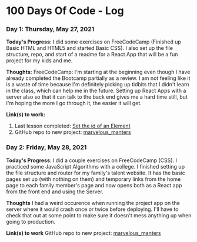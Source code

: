 # 100 Days Of Code - Log

### Day 1:  Thursday, May 27, 2021 

**Today's Progress**: I did some exercises on FreeCodeCamp (Finished up Basic HTML and HTML5 and started Basic CSS).  I also set up the file structure, repo, and start of a readme for a React App that will be a fun project for my kids and me.

**Thoughts:** FreeCodeCamp: I'm starting at the beginning even though I have already completed the Bootcamp partially as a review.  I am not feeling like it is a waste of time because I'm definitely picking up tidbits that I didn't learn in the class, which can help me in the future.  Setting up React Apps with a server also so that it can talk to the back end gives me a hard time still, but I'm hoping the more I go through it, the easier it will get.

**Link(s) to work:** 
1. Last lesson completed: [Set the id of an Element](https://www.freecodecamp.org/learn/responsive-web-design/basic-css/set-the-id-of-an-element)
2. GitHub repo to new project: [marvelous_manters](https://github.com/smanter82/marvelous_manters)




### Day 2: Friday, May 28, 2021

**Today's Progress**: I did a couple exercises on FreeCodeCamp (CSS).  I practiced some JavaScript Algorithms with a college.  I finished setting up the file structure and router for my family's talent website.  It has the basic pages set up (with nothing on them) and temporary links from the home page to each family member's page and now opens both as a React app from the front end and using the Server.

**Thoughts** I had a weird occurence when running the project app on the server where it would crash once or twice before deploying.  I'll have to check that out at some point to make sure it doesn't mess anything up when going to production. 

**Link(s) to work**
GitHub repo to new project: [marvelous_manters](https://github.com/smanter82/marvelous_manters)
